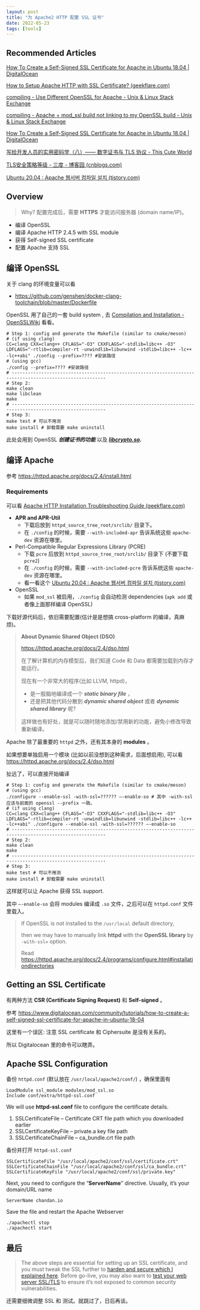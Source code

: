 ```yaml
---
layout: post
title: "为 Apache2 HTTP 配置 SSL 证书"
date: 2022-05-23
tags: [tools]
---
```


## Recommended Articles  

[How To Create a Self-Signed SSL Certificate for Apache in Ubuntu 18.04 | DigitalOcean](https://www.digitalocean.com/community/tutorials/how-to-create-a-self-signed-ssl-certificate-for-apache-in-ubuntu-18-04)

[How to Setup Apache HTTP with SSL Certificate? (geekflare.com)](https://geekflare.com/apache-setup-ssl-certificate/)

[compiling - Use Different OpenSSL for Apache - Unix & Linux Stack Exchange](https://unix.stackexchange.com/questions/532510/use-different-openssl-for-apache)

[compiling - Apache + mod_ssl build not linking to my OpenSSL build - Unix & Linux Stack Exchange](https://unix.stackexchange.com/questions/465417/apache-mod-ssl-build-not-linking-to-my-openssl-build)

[How To Create a Self-Signed SSL Certificate for Apache in Ubuntu 18.04 | DigitalOcean](https://www.digitalocean.com/community/tutorials/how-to-create-a-self-signed-ssl-certificate-for-apache-in-ubuntu-18-04)

[写给开发人员的实用密码学（八）—— 数字证书与 TLS 协议 - This Cute World](https://thiscute.world/posts/about-tls-cert/#2-生成-ecc-证书链)

[TLS安全策略等级 - 三度 - 博客园 (cnblogs.com)](https://www.cnblogs.com/sanduzxcvbnm/p/16173529.html)

[Ubuntu 20.04 : Apache 웹서버 컴파일 설치 (tistory.com)](https://bluexmas.tistory.com/1127)

## Overview

> Why? 配置完成后，需要 **HTTPS** 才能访问服务器 (domain name/IP)。

- 编译 OpenSSL 
- 编译 Apache HTTP 2.4.5 with SSL module 
- 获得 Self-signed SSL certificate 
- 配置 Apache 支持 SSL 

## 编译 OpenSSL

关于 clang 的环境变量可以看

- <https://github.com/genshen/docker-clang-toolchain/blob/master/Dockerfile>

OpenSSL 用了自己的一套 build system , 去 [Compilation and Installation - OpenSSLWiki](https://wiki.openssl.org/index.php/Compilation_and_Installation) 看看。

```shell
# Step 1: config and generate the Makefile (similar to cmake/meson)
# (if using clang)
CC=clang CXX=clang++ CFLAGS="-O3" CXXFLAGS="-stdlib=libc++ -O3" LDFLAGS="-rtlib=compiler-rt -unwindlib=libunwind -stdlib=libc++ -lc++ -lc++abi" ./config --prefix=???? #安装路径
# (using gcc)
./config --prefix=???? #安装路径
# ---------------------------------------------------------------------------------------------------------
# Step 2: 
make clean
make libclean
make 
# ---------------------------------------------------------------------------------------------------------
# Step 3:
make test # 可以不用测
make install # 卸载需要 make uninstall 
```

此处会用到 OpenSSL ***创建证书的功能*** 以及 ***[libcrypto.so](https://www.openssl.org/docs/man3.0/man7/crypto.html).*** 

## 编译 Apache 

参考 <https://httpd.apache.org/docs/2.4/install.html>

### Requirements

可以看 [Apache HTTP Installation Troubleshooting Guide (geekflare.com)](https://geekflare.com/apache-installation-troubleshooting/)

- **APR and APR-Util** 
  - 下载后放到 `httpd_source_tree_root/srclib/` 目录下。
  - 在 `./config` 的时候，需要 `--with-included-apr` 告诉系统这些 `apache-dev` 资源在哪里。
- Perl-Compatible Regular Expressions Library (PCRE) 
  - 下载 `pcre`   后放到 `httpd_source_tree_root/srclib/` 目录下 (不要下载 `pcre2`)
  - 在 `./config` 的时候，需要 `--with-included-pcre` 告诉系统这些 `apache-dev` 资源在哪里。
  - 看一看这个 [Ubuntu 20.04 : Apache 웹서버 컴파일 설치 (tistory.com)](https://bluexmas.tistory.com/1127)
- OpenSSL
  - 如果 `mod_ssl` 被启用，`./config` 会自动检测 dependencies (`apk add` 或者像上面那样编译 OpenSSL)

下载好源代码后，依旧需要配置(估计是是想搞 cross-platform 的编译，真麻烦)。

> **About Dynamic Shared Object (DSO)**
>
> <https://httpd.apache.org/docs/2.4/dso.html>
>
> 在了解计算机的内存模型后，我们知道 Code 和 Data 都需要加载到内存才能运行。
>
> 现在有一个非常大的程序(比如 LLVM, httpd)，
>
> - 是一股脑地编译成一个 ***static binary file*** ，
> - 还是把其他代码分散到 ***dynamic shared object*** 或者 ***dynamic shared library*** 呢?  
>
> 这样做也有好处，就是可以随时随地添加/禁用新的功能，避免小修改导致重新编译。

Apache 除了最重要的 `httpd` 之外，还有其本身的 **modules** 。

如果想要单独启用一个模块 (比如以前没想到这种需求，后面想启用), 可以看 <https://httpd.apache.org/docs/2.4/dso.html>

扯远了，可以直接开始编译

```shell
# Step 1: config and generate the Makefile (similar to cmake/meson)
# (using gcc)
./configure --enable-ssl -with-ssl=?????? –-enable-so # 其中 -with-ssl 应该与前面的 openssl --prefix 一致。
# (if using clang)
CC=clang CXX=clang++ CFLAGS="-O3" CXXFLAGS="-stdlib=libc++ -O3" LDFLAGS="-rtlib=compiler-rt -unwindlib=libunwind -stdlib=libc++ -lc++ -lc++abi" ./configure --enable-ssl -with-ssl=?????? –-enable-so
# ---------------------------------------------------------------------------------------------------------
# Step 2: 
make clean
make 
# ---------------------------------------------------------------------------------------------------------
# Step 3:
make test # 可以不用测
make install # 卸载需要 make uninstall 
```

这样就可以让 Apache 获得  SSL support.

其中 `–-enable-so` 会将 modules 编译成 `.so` 文件，之后可以在 `httpd.conf` 文件里载入。

> If OpenSSL is not installed to the `/usr/local` default directory, 
>
> then we may have to manually link **httpd** with the **OpenSSL library** by `-with-ssl=` option. 
>
> Read <https://httpd.apache.org/docs/2.4/programs/configure.html#installationdirectories>

## Getting an SSL Certificate

有两种方法  **CSR (Certificate Signing Request)** 和 **Self-signed** 。

参考 <https://www.digitalocean.com/community/tutorials/how-to-create-a-self-signed-ssl-certificate-for-apache-in-ubuntu-18-04>

这里有一个误区: 注意 SSL certificate 和 Ciphersuite 是没有关系的。

所以 Digitalocean 里的命令可以瞎弄。

## Apache SSL Configuration

备份 `httpd.conf` (默认放在 `/usr/local/apache2/conf/`) ，确保里面有

```
LoadModule ssl_module modules/mod_ssl.so 
Include conf/extra/httpd-ssl.conf
```

We will use **httpd-ssl.conf** file to configure the certificate details. 

1. SSLCertificateFile – Certificate CRT file path which you downloaded earlier
2. SSLCertificateKeyFile – private.a key file path
3. SSLCertificateChainFile – ca_bundle.crt file path

备份并打开 `httpd-ssl.conf`

```
SSLCertificateFile "/usr/local/apache2/conf/ssl/certificate.crt"
SSLCertificateChainFile "/usr/local/apache2/conf/ssl/ca_bundle.crt"
SSLCertificateKeyFile "/usr/local/apache2/conf/ssl/private.key"
```

Next, you need to configure the “**ServerName**” directive. Usually, it’s your domain/URL name

```
ServerName chandan.io
```

Save the file and restart the Apache Webserver

```
./apachectl stop 
./apachectl start
```

## 最后

>The above steps are essential for setting up an SSL certificate, and you must tweak the SSL further to [harden and secure which I explained here](https://geekflare.com/apache-web-server-hardening-security/#5-SSL). Before go-live, you may also want to [test your web server SSL/TLS](https://geekflare.com/ssl-test-certificate/) to ensure it’s not exposed to common security vulnerabilities.

还需要细微调整 SSL 和 测试。就跳过了，日后再谈。
